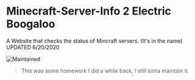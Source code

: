 # Minecraft-Server-Info 2 Electric Boogaloo
A Website that checks the status of Mincraft servers. (It's in the name)
UPDATED 6/20/2020

![Maintained](https://img.shields.io/badge/Maintained%3A-True-green?style=flat-square&logo=github)


> This was some homework I did a while back, I still sorta maintain it.
